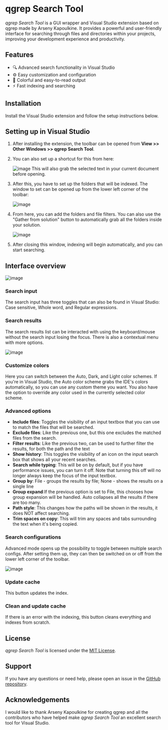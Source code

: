 # qgrep Search Tool

*qgrep Search Tool* is a GUI wrapper and Visual Studio extension based on qgrep made by Arseny Kapoulkine. It provides a powerful and user-friendly interface for searching through files and directories within your projects, improving your development experience and productivity.

## Features

- :mag: Advanced search functionality in Visual Studio
- :gear: Easy customization and configuration
- :bookmark_tabs: Colorful and easy-to-read output
- :zap: Fast indexing and searching

## Installation

Install the Visual Studio extension and follow the setup instructions below.

## Setting up in Visual Studio

1. After installing the extension, the toolbar can be opened from **View >> Other Windows >> qgrep Search Tool**.
2. You can also set up a shortcut for this from here:

   ![image](https://user-images.githubusercontent.com/755601/236953452-f5cb9be3-ffca-4431-befb-aba9d22c65f4.png)
   This will also grab the selected text in your current document before opening.

3. After this, you have to set up the folders that will be indexed. The window to set can be opened up from the lower left corner of the toolbar:

   ![image](https://user-images.githubusercontent.com/755601/236954367-7722217e-73b9-40c6-8002-28f8a6eba032.png)

4. From here, you can add the folders and file filters. You can also use the "Gather from solution" button to automatically grab all the folders inside your solution.

   ![image](https://user-images.githubusercontent.com/755601/236954626-9786eb9a-189f-4e0d-99be-f42ebe1f29b8.png)

5. After closing this window, indexing will begin automatically, and you can start searching.

## Interface overview

![image](https://user-images.githubusercontent.com/755601/236955206-2bd9c6ae-639a-43a0-9063-1402d3d6794a.png)

### Search input

The search input has three toggles that can also be found in Visual Studio: Case sensitive, Whole word, and Regular expressions.

### Search results

The search results list can be interacted with using the keyboard/mouse without the search input losing the focus. There is also a contextual menu with more options.

   ![image](https://user-images.githubusercontent.com/755601/236957474-e479308b-ddc6-4829-adb3-80ea27ba28e4.png)

### Customize colors

Here you can switch between the Auto, Dark, and Light color schemes. If you're in Visual Studio, the Auto color scheme grabs the IDE's colors automatically, so you can use any custom theme you want. You also have the option to override any color used in the currently selected color scheme.

### Advanced options

- **Include files**: Toggles the visibility of an input textbox that you can use to match the files that will be searched.
- **Exclude files**: Like the previous one, but this one excludes the matched files from the search.
- **Filter results**: Like the previous two, can be used to further filter the results, for both the path and the text
- **Show history**: This toggles the visibility of an icon on the input search box that shows all your recent searches.
- **Search while typing**: This will be on by default, but if you have performance issues, you can turn it off. Note that turning this off will no longer always keep the focus of the input textbox.
- **Group by**: File - groups the results by file; None - shows the results on a single line
- **Group expand**:If the previous option is set to File, this chooses how group expansion will be handled. Auto collapses all the results if there are too many.
- **Path style**: This changes how the paths will be shown in the results, it does NOT affect searching.
- **Trim spaces on copy**: This will trim any spaces and tabs surrounding the text when it's being copied.

### Search configurations

Advanced mode opens up the possibility to toggle between multiple search configs. After setting them up, they can then be switched on or off from the lower left corner of the toolbar.

   ![image](https://user-images.githubusercontent.com/755601/236958126-d6fbd8c7-e20c-4ff5-a46a-4733f9d5481a.png)

### Update cache

This button updates the index.

### Clean and update cache

If there is an error with the indexing, this button cleans everything and indexes from scratch.

## License

*qgrep Search Tool* is licensed under the [MIT License](LICENSE).

## Support

If you have any questions or need help, please open an issue in the [GitHub repository](https://github.com/aranhil/qgrepSearchTool/issues).

## Acknowledgements

I would like to thank Arseny Kapoulkine for creating qgrep and all the contributors who have helped make *qgrep Search Tool* an excellent search tool for Visual Studio.
